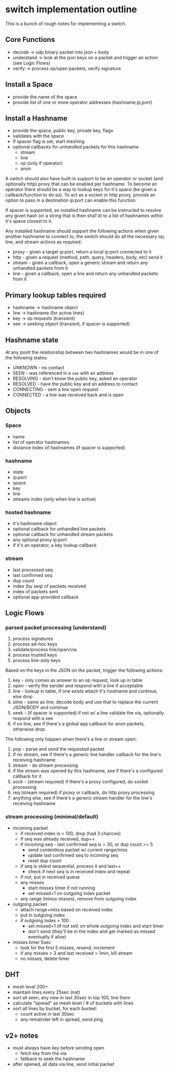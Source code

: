 switch implementation outline
=============================

This is a bunch of rough notes for implementing a switch.

## Core Functions

* decode -> udp binary packet into json + body
* understand -> look at the json keys on a packet and trigger an action (see Logic Flows)
* verify -> process op/open packets, verify signature

## Install a Space

* provide the name of the space
* provide list of one or more operator addresses (hashname,ip,port)

## Install a Hashname

* provide the space, public key, private key, flags
* validates with the space
* if spacer flag is set, start meshing
* optional callbacks for *unhandled* packets for this hashname
	* stream
	* line
	* op (only if operator)
	* anon

A switch should also have built-in support to be an operator or socket (and optionally http) proxy that can be enabled per hashname. To become an operator there should be a way to lookup keys for it's space (be given a callback/function to do so). To act as a socket or http proxy, provide an option to pass in a destination ip:port can enable this function.

If spacer is supported, an installed hashname can be instructed to resolve any given hash (or a string that is then sha1'd) to a list of hashnames within it's space closest to it.

Any installed hashname should support the following actions when given another hashname to connect to, the switch should do all the necessary op, line, and stream actions as required:

* proxy - given a target ip:port, return a local ip:port connected to it
* http - given a request (method, path, query, headers, body, etc) send it
* stream - given a callback, open a generic stream and return any unhandled packets from it
* line - given a callback, open a line and return any unhandled packets from it

## Primary lookup tables required

* hashname -> hashname object
* line -> hashname (for active lines)
* key -> op requests (transient)
* see -> seeking object (transient, if spacer is supported)

## Hashname state

At any point the relationship between two hashnames would be in one of the following states:

* UNKNOWN - no contact
* SEEN - was referenced in a `see` with an address
* RESOLVING - don't know the public key, asked an operator
* RESOLVED - have the public key and an address to contact
* CONNECTING - sent a line open request
* CONNECTED - a line was received back and is open

## Objects

### Space

* name
* list of operator hashnames
* distance index of hashnames (if spacer is supported)

### hashname

* state
* ip:port
* space
* key
* line
* streams index (only when line is active)

### hosted hashname

* it's hashname object
* optional callback for unhandled line packets
* optional callback for unhandled stream packets
* any optional proxy ip:port
* if it's an operator, a key lookup callback

### stream

* last processed seq
* last confirmed seq
* dup count
* index (by seq) of packets received
* index of packets sent
* optional app-provided callback

## Logic Flows

### parsed packet processing (understand)

1. process signatures
2. process ad-hoc keys
3. validate/process line/open/via
4. process trusted keys
5. process line-only keys

Based on the keys in the JSON on the packet, trigger the following actions:

1. key - only comes as answer to an op request, look up in table
2. open - verify the sender and respond with a line if acceptable
3. line - lookup in table, if one exists attach it's hostname and continue, else drop
4. sline - same as line, decode body and use that to replace the current JSON/BODY and continue
5. seek - (if spacer is supported) if not w/ a line validate the via, optionally respond with a see
6. if no line, see if there's a global app callback for anon packets, otherwise drop

The following only happen when there's a line or stream open:

1. pop - parse and send the requested packet
2. if no stream, see if there's a generic line handler callback for the line's receiving hashname
3. stream - do stream processing
4. if the stream was opened by this hashname, see if there's a configured callback for it
3. sock - (stream required) if there's a proxy configured, do socket processing
4. req (stream required) if proxy or callback, do http proxy processing
5. anything else, see if there's a generic stream handler for the line's receiving hashname

### stream processing (minimal/default)

* incoming packet
	* if received index is > 100, drop (had 3 chances)
	* if seq was already received, dup++
	* if incoming seq - last confirmed seq is > 30, or dup count >= 5
		* send contentless packet w/ current range/miss
		* update last confirmed seq to incoming seq
		* reset dup count
	* if seq is oldest sequential, process it and last++
		* check if next seq is in received index and repeat
	* if not, put in received queue
	* any misses
		* start misses timer if not running
		* set missed=1 on outgoing index packet
	* any range (minus misses), remove from outgoing index
* outgoing packet
	* attach range+miss based on received index
	* put in outgoing index
	* if outgoing index > 100
		* set missed=1 (if not set) on whole outgoing index and start timer
		* don't send (they'll be in the index and get marked as missed eventually if alive)
* misses timer 5sec
	* look for the first 5 misses, resend, increment
	* if any misses > 3 and last received > 1min, kill stream
	* no misses, delete timer

## DHT

* mesh level 200+
* maintain lines every 25sec (nat)
* sort all seen, any new in last 30sec in top 100, line them
* calculate "spread" as mesh level / # of buckets with lines
* sort all lines by bucket, for each bucket:
	* count active in last 30sec
	* any remainder left in spread, send ping

## v2+ notes

* must always have key before sending open
	* fetch key from the via
	* fallback to seek the hashname
* after opened, all data via line, send initial packet